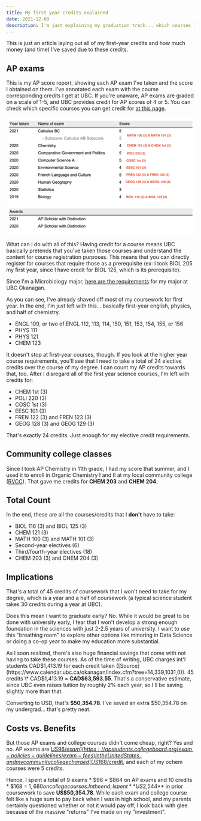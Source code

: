 ```yaml
---
title: My first year credits explained
date: 2021-12-08
description: I'm just explaining my graduation track... which courses I need to take and which I don't.
---
```


This is just an article laying out all of my first-year credits and how much money (and time) I've saved due to these credits.

## AP exams

This is my AP score report, showing each AP exam I've taken and the score I obtained on them. I've annotated each exam with the course corresponding credits I get at UBC. If you're unaware, AP exams are graded on a scale of 1-5, and UBC provides credit for AP scores of 4 or 5. You can check which specific courses you can get credit for [at this page](https://you.ubc.ca/applying-ubc/applied/first-year-credit-ok/).

![My AP scores](images/ap_scores.webp)

What can I do with all of this? Having credit for a course means UBC basically pretends that you've taken those courses and understand the content for course registration purposes. This means that you can directly register for courses that require those as a prerequisite (ex: I took BIOL 205 my first year, since I have credit for BIOL 125, which is its prerequisite).

Since I'm a Microbiology major, [here are the requirements](http://www.calendar.ubc.ca/okanagan/index.cfm?tree=18,360,1102,1458) for my major at UBC Okanagan.

As you can see, I've already shaved off most of my coursework for first year. In the end, I'm just left with this... basically first-year english, physics, and half of chemistry.

- ENGL 109, or two of ENGL 112, 113, 114, 150, 151, 153, 154, 155, or 156
- PHYS 111
- PHYS 121
- CHEM 123

It doesn't stop at first-year courses, though. If you look at the higher year course requirements, you'll see that I need to take a total of 24 elective credits over the course of my degree. I can count my AP credits towards that, too. After I disregard all of the first year science courses, I'm left with credits for:

- CHEM 1st (3)
- POLI 220 (3)
- COSC 1st (3)
- EESC 101 (3)
- FREN 122 (3) and FREN 123 (3)
- GEOG 128 (3) and GEOG 129 (3)

That's exactly 24 credits. Just enough for my elective credit requirements.

## Community college classes

Since I took AP Chemistry in 11th grade, I had my score that summer, and I used it to enroll in Organic Chemistry I and II at my local community college ([RVCC](https://raritanval.edu)). That gave me credits for **CHEM 203** and **CHEM 204**.

## Total Count

In the end, these are all the courses/credits that I **don't** have to take:

- BIOL 116 (3) and BIOL 125 (3)
- CHEM 121 (3)
- MATH 100 (3) and MATH 101 (3)
- Second-year electives (6)
- Third/fourth-year electives (18)
- CHEM 203 (3) and CHEM 204 (3)

## Implications

That's a total of 45 credits of coursework that I won't need to take for my degree, which is a year and a half of coursework (a typical science student takes 30 credits during a year at UBC).

Does this mean I want to graduate early? No. While it would be great to be done with university early, I fear that I won't develop a strong enough foundation in the sciences with just 2-2.5 years of university. I want to use this "breathing room" to explore other options like minoring in Data Science or doing a co-op year to make my education more substantial.

As I soon realized, there's also huge financial savings that come with not having to take these courses. As of the time of writing, UBC charges int'l students CAD$1,413.19 for each credit taken ([Source](https://www.calendar.ubc.ca/okanagan/index.cfm?tree=14,339,1031,0)). 45 credits \* CAD$1,413.19 = **CAD$63,593.55**. That's a conservative estimate, since UBC even raises tuition by roughly 2% each year, so I'll be saving slightly more than that.

Converting to USD, that's **$50,354.78**. I've saved an extra $50,354.78 on my undergrad... that's pretty neat.

## Costs vs. Benefits

But those AP exams and college courses didn't come cheap, right? Yes and no. AP exams are [US$96/exam](https://apstudents.collegeboard.org/exam-policies-guidelines/exam-fees) in the United States, and my community college charged [US$168/credit](https://www.raritanval.edu/paying-for-college/tuition-and-fees), and each of my ochem courses were 5 credits.

Hence, I spent a total of 9 exams \* $96 = $864 on AP exams and 10 credits \* $168 = $1,680 on college courses. In the end, I spent **US$2,544** in prior coursework to save **US$50,354.78**. While each exam and college course felt like a huge sum to pay back when I was in high school, and my parents certainly questioned whether or not it would pay off, I look back with glee because of the massive "returns" I've made on my "investment".

